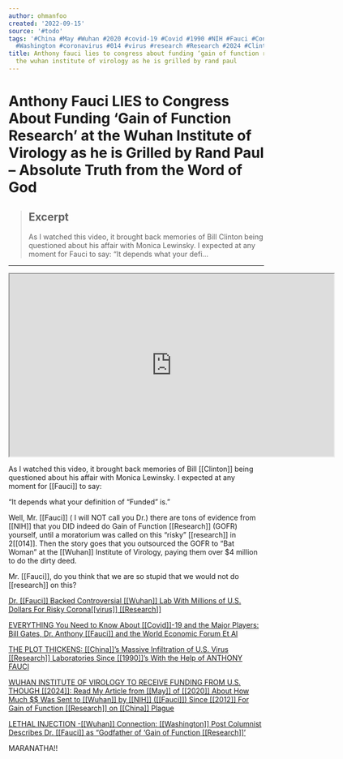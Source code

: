 ```yaml
---
author: ohmanfoo
created: '2022-09-15'
source: '#todo'
tags: '#China #May #Wuhan #2020 #covid-19 #Covid #1990 #NIH #Fauci #Congress #2012
  #Washington #coronavirus #014 #virus #research #Research #2024 #Clinton '
title: Anthony fauci lies to congress about funding ‘gain of function research’ at
  the wuhan institute of virology as he is grilled by rand paul
---
```


# Anthony Fauci LIES to Congress About Funding ‘Gain of Function Research’ at the Wuhan Institute of Virology as he is Grilled by Rand Paul – Absolute Truth from the Word of God

> ## Excerpt
> As I watched this video, it brought back memories of Bill Clinton being questioned about his affair with Monica Lewinsky. I expected at any moment for Fauci to say: “It depends what your defi…

---
<iframe src="https://www.youtube.com/embed/2U1ViAabtd8?version=3&amp;rel=1&amp;showsearch=0&amp;showinfo=1&amp;iv_load_policy=1&amp;fs=1&amp;hl=en-US&amp;autohide=2&amp;wmode=transparent" allowfullscreen="true" sandbox="allow-scripts allow-same-origin allow-popups allow-presentation" width="640" height="360"></iframe>

As I watched this video, it brought back memories of Bill [[Clinton]] being questioned about his affair with Monica Lewinsky. I expected at any moment for [[Fauci]] to say:

“It depends what your definition of “Funded” is.”

Well, Mr. [[Fauci]] ( I will NOT call you Dr.) there are tons of evidence from [[NIH]] that you DID indeed do Gain of Function [[Research]] (GOFR) yourself, until a moratorium was called on this “risky” [[research]] in 2[[014]]. Then the story goes that you outsourced the GOFR to “Bat Woman” at the [[Wuhan]] Institute of Virology, paying them over $4 million to do the dirty deed.

Mr. [[Fauci]], do you think that we are so stupid that we would not do [[research]] on this?

[Dr. [[Fauci]] Backed Controversial [[Wuhan]] Lab With Millions of U.S. Dollars For Risky Corona[[virus]] [[Research]]](https://grandmageri422.me/[[2020]]/05/05/dr-fauci-backed-controversial-wuhan-lab-with-millions-of-u-s-dollars-for-risky-[[corona[[virus]]]]-[[research]]/)

[EVERYTHING You Need to Know About [[Covid]]-19 and the Major Players: Bill Gates, Dr. Anthony [[Fauci]] and the World Economic Forum Et Al](https://grandmageri422.me/[[2020]]/10/23/everything-you-need-to-know-about-[[covid-19]]-and-the-major-players-bill-gates-dr-anthony-fauci-and-the-world-economic-forum-et-al/)

[THE PLOT THICKENS: [[China]]’s Massive Infiltration of U.S. Virus [[Research]] Laboratories Since [[1990]]’s With the Help of ANTHONY FAUCI](https://grandmageri422.me/2021/03/20/the-plot-thickens-chinas-massive-infiltration-of-u-s-[[virus]]-[[research]]-laboratories-since-[[1990]]s-with-the-help-of-anthony-fauci/)

[WUHAN INSTITUTE OF VIROLOGY TO RECEIVE FUNDING FROM U.S. THOUGH [[2024]]: Read My Article from [[May]] of [[2020]] About How Much $$ Was Sent to [[Wuhan]] by [[NIH]] ([[Fauci]]) Since [[2012]] For Gain of Function [[Research]] on [[China]] Plague](https://grandmageri422.me/2021/02/24/wuhan-institute-of-virology-to-receive-funding-from-u-s-though-[[2024]]/)

[LETHAL INJECTION -[[Wuhan]] Connection: [[Washington]] Post Columnist Describes Dr. [[Fauci]] as “Godfather of ‘Gain of Function [[Research]]’](https://grandmageri422.me/2021/04/16/lethal-injection-wuhan-connection-washington-post-columnist-describes-dr-fauci-as-godfather-of-gain-of-function-[[research]]/)

MARANATHA!!